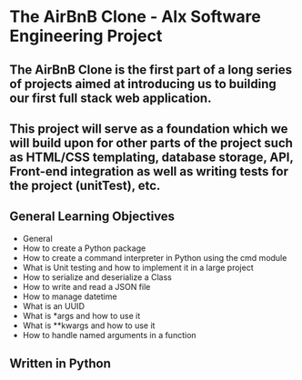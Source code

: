 # The AirBnB Clone - Alx Software Engineering Project

## The AirBnB Clone is the first part of a long series of projects aimed at introducing us to building our first full stack web application.

## This project will serve as a foundation which we will build upon for other parts of the project such as HTML/CSS templating, database storage, API, Front-end integration as well as writing tests for the project (unitTest), etc.

## General Learning Objectives

- General
- How to create a Python package
- How to create a command interpreter in Python using the cmd module
- What is Unit testing and how to implement it in a large project
- How to serialize and deserialize a Class
- How to write and read a JSON file
- How to manage datetime
- What is an UUID
- What is \*args and how to use it
- What is \*\*kwargs and how to use it
- How to handle named arguments in a function

## Written in Python
